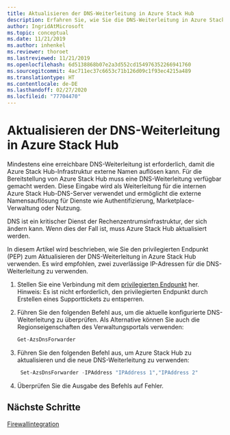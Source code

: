 ```yaml
---
title: Aktualisieren der DNS-Weiterleitung in Azure Stack Hub
description: Erfahren Sie, wie Sie die DNS-Weiterleitung in Azure Stack Hub aktualisieren.
author: IngridAtMicrosoft
ms.topic: conceptual
ms.date: 11/21/2019
ms.author: inhenkel
ms.reviewer: thoroet
ms.lastreviewed: 11/21/2019
ms.openlocfilehash: 6d5138868b07e2a3d552cd154976352266941760
ms.sourcegitcommit: 4ac711ec37c6653c71b126d09c1f93ec4215a489
ms.translationtype: HT
ms.contentlocale: de-DE
ms.lasthandoff: 02/27/2020
ms.locfileid: "77704470"
---
```

# <a name="update-the-dns-forwarder-in-azure-stack-hub"></a>Aktualisieren der DNS-Weiterleitung in Azure Stack Hub

Mindestens eine erreichbare DNS-Weiterleitung ist erforderlich, damit die Azure Stack Hub-Infrastruktur externe Namen auflösen kann. Für die Bereitstellung von Azure Stack Hub muss eine DNS-Weiterleitung verfügbar gemacht werden. Diese Eingabe wird als Weiterleitung für die internen Azure Stack Hub-DNS-Server verwendet und ermöglicht die externe Namensauflösung für Dienste wie Authentifizierung, Marketplace-Verwaltung oder Nutzung.

DNS ist ein kritischer Dienst der Rechenzentrumsinfrastruktur, der sich ändern kann. Wenn dies der Fall ist, muss Azure Stack Hub aktualisiert werden.

In diesem Artikel wird beschrieben, wie Sie den privilegierten Endpunkt (PEP) zum Aktualisieren der DNS-Weiterleitung in Azure Stack Hub verwenden. Es wird empfohlen, zwei zuverlässige IP-Adressen für die DNS-Weiterleitung zu verwenden.

1. Stellen Sie eine Verbindung mit dem [privilegierten Endpunkt](azure-stack-privileged-endpoint.md) her. Hinweis: Es ist nicht erforderlich, den privilegierten Endpunkt durch Erstellen eines Supporttickets zu entsperren.

2. Führen Sie den folgenden Befehl aus, um die aktuelle konfigurierte DNS-Weiterleitung zu überprüfen. Als Alternative können Sie auch die Regionseigenschaften des Verwaltungsportals verwenden:

   ```powershell
   Get-AzsDnsForwarder
   ```

3. Führen Sie den folgenden Befehl aus, um Azure Stack Hub zu aktualisieren und die neue DNS-Weiterleitung zu verwenden:

   ```powershell
    Set-AzsDnsForwarder -IPAddress "IPAddress 1","IPAddress 2"
   ```

4. Überprüfen Sie die Ausgabe des Befehls auf Fehler.

## <a name="next-steps"></a>Nächste Schritte

[Firewallintegration](azure-stack-firewall.md)
